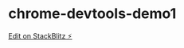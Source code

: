 # chrome-devtools-demo1

[Edit on StackBlitz ⚡️](https://stackblitz.com/edit/chrome-devtools-demo1)

